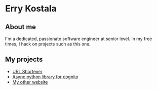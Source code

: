 # Erry Kostala

## About me

I'm a dedicated, passionate software engineer at senior level. In my free times, I hack on projects such as this one.

## My projects

* [URL Shortener](https://github.com/errietta/erk.im)
* [Async python library for cognito](https://github.com/errietta/mandate)
* [My other website](https://www.errietta.me/)
